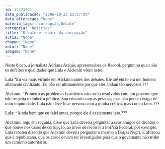 ```yaml
---
id: 12373741
data_publicacao: "2006-10-23 23:37:00"
data_alteracao: "None"
materia_tags: "corrupção,Debate"
categoria: "Notícias"
title: "O bate-e-rebate da corrupção"
sutia: "None"
chapeu: "None"
autor: "None"
imagem: "None"
---
```

<p><P><FONT face=Verdana>Neste bloco, a jornalista Adriana Araújo, apresentadora da Record, perguntou quais são os defeitos e qualidades que Lula e Alckmin vêem neles.</FONT></P></p>
<p><P><FONT face=Verdana>Lula “Eu via mais virtude em Alckmin antes dos debates. Ele até então era um homem altamente civilizado. Eu não sei ultimamente por que eles andam tão nervosos.???</FONT></P></p>
<p><P><FONT face=Verdana>Alckmin: “Primeiro os problemas brasileiros não serão resolvidos com um governo que não respeita o dinheiro público. Sou educado com as pessoas, mas não podem exigir de mim impunidade. Lula não deve ficar nervoso com a minha cr?tica, mas com o fatos.???</FONT></P></p>
<p><P><FONT face=Verdana>Lula: “Ainda bem que eu falei antes, porque ele é exatamente isso.???</FONT></P></p>
<p><P><FONT face=Verdana>Alckmin, logo em seguida, disse que Lula deveria perguntar a seus amigos de décadas o que houve nos casos de corrupção, ao invés de recorrer à Pol?cia Federal, por exemplo. Lula rebateu dizendo que Alckmin deveria perguntar o mesmo a Barjas Negri. E afirmou que é republicano, que os casos devem ser investigados para que o governante não trilhe um caminho autoritário.</FONT></P> </p>
